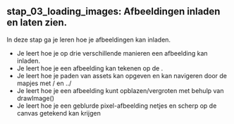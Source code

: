 stap_03_loading_images: 
Afbeeldingen inladen en laten zien.
-----------------------------------------------------------------------------------
In deze stap ga je leren hoe je afbeeldingen kan inladen.

- Je leert hoe je op drie verschillende manieren een afbeelding kan inladen.
- Je leert hoe je een afbeelding kan tekenen op de <canvas></canvas>.
- Je leert hoe je paden van assets kan opgeven en kan navigeren door de mapjes met / en ../
- Je leert hoe je een afbeelding kunt opblazen/vergroten met behulp van drawImage()
- Je leert hoe je een geblurde pixel-afbeelding netjes en scherp op de canvas getekend kan krijgen